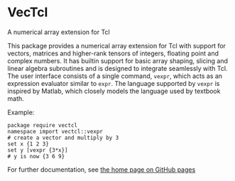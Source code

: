 VecTcl 
=====

A numerical array extension for Tcl

This package provides a numerical array extension for Tcl with support for
vectors, matrices and higher-rank tensors of integers, floating point and
complex numbers. It has builtin support for basic array shaping, slicing and
linear algebra subroutines and is designed to integrate seamlessly with Tcl. The
user interface consists of a single command, `vexpr`, which acts as an expression
evaluator similar to `expr`. The language supported by `vexpr` is inspired by
Matlab, which closely models the language used by textbook math.

Example:

    package require vectcl
    namespace import vectcl::vexpr
    # create a vector and multiply by 3
    set x {1 2 3}
    set y [vexpr {3*x}]
    # y is now {3 6 9}

For further documentation, see [the home page on GitHub pages](http://auriocus.github.io/VecTcl/)
